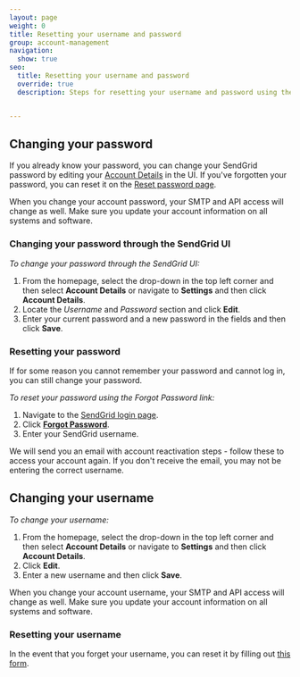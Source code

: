 ```yaml
---
layout: page
weight: 0
title: Resetting your username and password
group: account-management
navigation:
  show: true
seo:
  title: Resetting your username and password
  override: true
  description: Steps for resetting your username and password using the SendGrid UI


---
```


## 	Changing your password

If you already know your password, you can change your SendGrid password by editing your [Account Details](https://app.sendgrid.com/settings/account) in the UI. If you've forgotten your password, you can reset it on the [Reset password page](https://app.sendgrid.com/forgot_password).

<call-out type="warning">

When you change your account password, your SMTP and API access will change as well. Make sure you update your account information on all systems and software.

</call-out>

 ### 	Changing your password through the SendGrid UI

*To change your password through the SendGrid UI:*

1. From the homepage, select the drop-down in the top left corner and then select **Account Details** or navigate to **Settings** and then click **Account Details**.
1. Locate the *Username* and *Password* section and click **Edit**.
1. Enter your current password and a new password in the fields and then click **Save**.

 ### 	Resetting your password

If for some reason you cannot remember your password and cannot log in, you can still change your password.

*To reset your password using the Forgot Password link:*

1. Navigate to the [SendGrid login page](https://sendgrid.com/login).
1. Click **[Forgot Password](https://sendgrid.com/user/forgotPassword)**.
1. Enter your SendGrid username.

We will send you an email with account reactivation steps - follow these to access your account again. If you don't receive the email, you may not be entering the correct username.

## 	Changing your username

*To change your username:*

1. From the homepage, select the drop-down in the top left corner and then select **Account Details** or navigate to **Settings** and then click   **Account Details**.
1. Click **Edit**.
1. Enter a new username and then click **Save**.

<call-out type="warning">

When you change your account username, your SMTP and API access will change as well. Make sure you update your account information on all systems and software.

</call-out>

 ### 	Resetting your username

In the event that you forget your username, you can reset it by filling out [this form](https://support.sendgrid.com/hc/en-us/requests/new#forgot-username).
